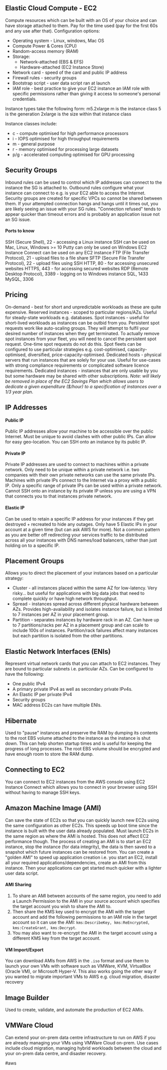 ## Elastic Cloud Compute - EC2
Compute resources which can be built with an OS of your choice and can have storage attached to them.
Pay for the time used (pay for the first 60s and any use after that).
Configuration options:
- Operating system - Linux, windows, Mac OS
- Compute Power & Cores (CPU)
- Random-access memory (RAM)
- Storage:
	- Network-attached (EBS & EFS)
	- Hardware-attached (EC2 Instance Store)
- Network card - speed of the card and public IP address
- Firewall rules - security groups
- Bootstrap script - user data script ran at launch
- IAM role - best practice to give your EC2 instance an IAM role with specific permissions rather than giving it access to someone's personal credentials.

Instance types take the following form: m5.2xlarge
	m is the instance class
	5 is the generation
	2xlarge is the size within that instance class

Instance classes include:
- c - compute optimised for high performance processors
- i - IOPS optimised for high throughput requirements
- m - general purpose
- r - memory optimised for processing large datasets
- p/g - accelerated computing optimised for GPU processing

## Security Groups
Inbound rules can be used to control which IP addresses can connect to the instance the SG is attached to.
Outbound rules configure what your instance can connect to e.g. is your EC2 able to access the Internet.
Security groups are created for specific VPCs so cannot be shared between them.
If your attempted connection hangs and hangs until it times out, you are likely seeing an issue with your SG rules.
"Connection refused" tends to appear quicker than timeout errors and is probably an application issue not an SG issue.
#### Ports to know
SSH (Secure Shell), 22 - accessing a Linux instance
	SSH can be used on Mac, Linux, Windows >= 10
	Putty can only be used on Windows
	EC2 Instance Connect can be used on any EC2 instance
FTP (File Transfer Protocol), 21 - upload files to a file share
SFTP (Secure File Transfer Protocol), 22 - upload files using SSH
HTTP, 80 - for accessing unsecured websites
HTTPS, 443 - for accessing secured websites
RDP (Remote Desktop Protocol), 3389 - logging on to Windows instance
SQL, 1433
MySQL, 3306

## Pricing
On-demand - best for short and unpredictable workloads as these are quite expensive.
Reserved instances - scoped to particular regions/AZs. Useful for steady-state workloads e.g. databases.
Spot instances - useful for short-lived workloads as instances can be outbid from you.
	Persistent spot requests work like auto-scaling groups. They will attempt to fulfil your desired number of instances when they get terminated. To actually remove spot instances from your fleet, you will need to cancel the persistent spot request. One-time spot requests do not do this.
	Spot fleets can be configured to use particular strategies e.g. cost-optimised, capacity-optimised, diversified, price-capacity-optimised.
Dedicated hosts - physical servers that run instances that are solely for your use. Useful for use-cases with strong compliance requirements or complicated software licence requirements.
Dedicated instances - instances that are only usable by you but some hardware may be shared with other subscriptions. *Note: will likely be removed in place of the EC2 Savings Plan which allows users to dedicate a given expenditure ($/hour) to a specification of instances over a 1/3 year plan.*

## IP Addresses
#### Public IP
Public IP addresses allow your machine to be accessible over the public Internet.
Must be unique to avoid clashes with other public IPs.
Can allow for easy geo-location.
You can SSH onto an instance by its public IP.
#### Private IP
Private IP addresses are used to connect to machines within a private network.
Only need to be unique within a private network i.e. two companies with their own private networks can use the same private IPs.
Machines with private IPs connect to the Internet via a proxy with a public IP.
Only a specific range of private IPs can be used within a private network.
Cannot SSH onto an instance by its private IP unless you are using a VPN that connects you to that instances private network.
#### Elastic IP
Can be used to retain a specific IP address for your instances if they get destroyed + recreated to hide any outages. 
Only have 5 Elastic IPs in your account at a given time (but can ask AWS for more).
Not a common pattern as you are better off redirecting your services traffic to be distributed across all your instances with DNS names/load balancers, rather than just holding on to a specific IP.

## Placement Groups
Allows you to direct the placement of your instances based on a particular strategy:
- Cluster - all instances placed within the same AZ for low-latency. Very risky... but useful for applications with big data jobs that need to complete quickly or have high network throughput.
- Spread - instances spread across different physical hardware between AZs. Provides high-availability and isolates instance failure, but is limited to 7 instances per AZ in your placement group.
- Partition - separates instances by hardware rack in an AZ. Can have up to 7 partitions/racks per AZ in a placement group and can scale to include 100s of instances. Partition/rack failures affect many instances but each partition is isolated from the other partitions.

## Elastic Network Interfaces (ENIs)
Represent virtual network cards that you can attach to EC2 instances.
They are bound to particular subnets i.e. particular AZs.
Can be configured to have the following:
- One public IPv4
- A primary private IPv4 as well as secondary private IPv4s.
- An Elastic IP per private IPv4
- Security groups
- MAC address
EC2s can have multiple ENIs.

## Hibernate
Used to "pause" instances and preserve the RAM by dumping its contents to the root EBS volume attached to the instance as the instance is shut down.
This can help shorten startup times and is useful for keeping the progress of long processes.
The root EBS volume should be encrypted and have enough room to store the RAM dump.

## Connecting to EC2
You can connect to EC2 instances from the AWS console using EC2 Instance Connect which allows you to connect in your browser using SSH without having to manage SSH keys.

## Amazon Machine Image (AMI)
Can save the state of EC2s so that you can quickly launch new EC2s using the same configuration as other EC2s. This speeds up boot time since the instance is built with the user data already populated.
Must launch EC2s in the same region as where the AMI is hosted. This does not affect EC2 performance though.
The process of creating an AMI is to start an EC2 instance, stop the instance (for data integrity), the data is then saved to a snapshot which future instances can be restored from.
You can create a "golden AMI" to speed up application creation i.e. you start an EC2, install all your required applications/dependencies, create an AMI from this instance. Then your applications can get started much quicker with a lighter user data script.
#### AMI Sharing
1. To share an AMI between accounts of the same region, you need to add a Launch Permission to the AMI in your source account which specifies the target account you wish to share the AMI to.
2. Then share the KMS key used to encrypt the AMI with the target account and add the following permissions to an IAM role in the target account so it can use the AMI: `kms:DescribeKey, kms:ReEncrypted, kms:CreateGrant, kms:Decrypt`.
3. You may also want to re-encrypt the AMI in the target account using a different KMS key from the target account.
#### VM Import/Export
You can download AMIs from AWS in the `.iso` format and use them to launch your own VMs with software such as VMWare, KVM, VirtualBox (Oracle VM), or Microsoft Hyper-V.
This also works going the other way if you wanted to migrate important VMs to AWS e.g. cloud migration, disaster recovery

## Image Builder
Used to create, validate, and automate the production of EC2 AMIs.

## VMWare Cloud
Can extend your on-prem data centre infrastructure to run on AWS if you are already managing your VMs using VMWare Cloud on-prem.
Use cases include cloud migration, managing hybrid workloads between the cloud and your on-prem data centre, and disaster recovery.


#aws 